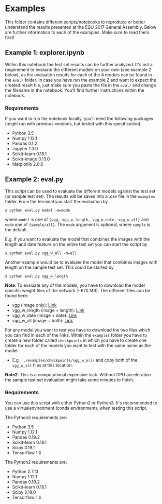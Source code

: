 # Examples

This folder contains different scripts/notebooks to reproduce or better understand the results presented at the EGU 2017 General Assembly. Below are further information to each of the examples. Make sure to read them first!

## Example 1: explorer.ipynb

Within this notebook the test set results can be further analyzed. It's not a requirement to evaluate the different models on your own (see example 2 below), as the evaluation results for each of the 4 models can be found in the `eval/` folder. In case you have run the example 2 and want to expect the created result file, just make sure you paste the file in the `eval/` and change the filename in the notebook.
You'll find further instructions within the notebook.

### Requirements

If you want to run the notebook locally, you'll need the following packages (might run with previous versions, but tested with this specification):

- Python 3.5
- Numpy 1.12.1
- Pandas 0.1.2
- Jupyter 1.0.0
- Scikit-learn 0.18.1
- Scikit-image 0.13.0
- Matplotlib 2.0.0


## Example 2: eval.py

This script can be used to evaluate the different models against the test set (or sample test set). The results will be saved into a .csv file in the `examples` folder. From the terminal you start the evaluation by

```terminal
$ python eval.py model -m=mode
```
where `model` is one of `{vgg, vgg_w_length, vgg_w_date, vgg_w_all}` and `mode` one of `{sample/all}`. The `mode` argument is optional, where `sample` is the default.

E.g. if you want to evaluate the model that combines the images with the length and date feature on the entire test set you can start the script by

```
$ python eval.py vgg_w_all -m=all
```

Another example would be to evaluate the model that combines images with length on the sample test set. This could be started by

```
$ python eval.py vgg_w_length
```

**Note**: To evaluate any of the models, you have to download the model specific weight files of the network (~670 MB). The different files can be found here:

- vgg (image only): [Link](https://drive.google.com/drive/folders/0B3YsW-PFiJOLWEVzbUtkcEo5U2s?usp=sharing)
- vgg_w_length (image + length): [Link](https://drive.google.com/drive/folders/0B3YsW-PFiJOLQUVUYWd1cllFVE0?usp=sharing)
- vgg_w_date (image + date): [Link](https://drive.google.com/drive/folders/0B3YsW-PFiJOLRURzOURKc1NlOGs?usp=sharing)
- vgg_w_all (image + both): [Link](https://drive.google.com/drive/folders/0B3YsW-PFiJOLcHBOTkJFNmd6NDg?usp=sharing)

For any model you want to test you have to download the two files which you can find in each of the links. Within the `examples` folder you have to create a new folder called `checkpoints` in which you have to create one folder for each of the models you want to test with the same name as the model.
- E.g. `../examples/checkpoints/vgg_w_all/` and copy both of the `vgg_w_all` files at this location.

**Note2**: This is a computational expensive task. Without GPU acceleration the sample test set evaluation might take some minutes to finish.

### Requirements

You can use this script with either Python2 or Python3. It's recommended to use a virtualenvironment (conda environment), when testing this script.

The Python3 requirements are:
- Python 3.5
- Numpy 1.12.1
- Pandas 0.19.2
- Scikit-learn 0.18.1
- Scipy 0.19.1
- Tensorflow 1.0

The Python2 requirements are:
- Python 2.7.13
- Numpy 1.12.1
- Pandas 0.19.2
- Scikit-learn 0.18.1
- Scipy 0.19.0
- Tensorflow 1.0
